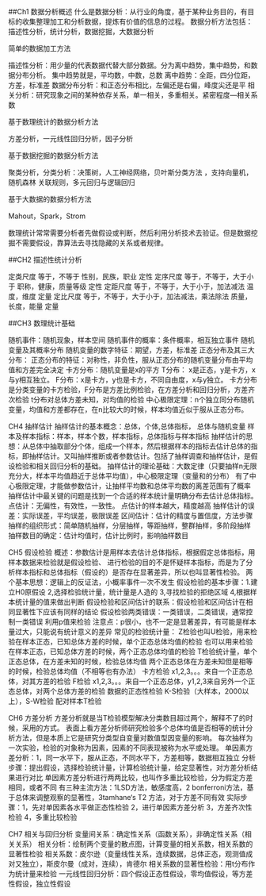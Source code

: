 ##Ch1 数据分析概述
什么是数据分析：从行业的角度，基于某种业务目的，有目标的收集整理加工和分析数据，提炼有价值的信息的过程。
数据分析方法包括：描述性分析，统计分析，数据挖掘，大数据分析

简单的数据加工方法

描述性分析：用少量的代表数据代替大部分数据。分为离中趋势，集中趋势，和数据分布分析。
集中趋势就是，平均数，中数，总数
离中趋势：全距，四分位距，方差，标准差
数据分布分析：和正态分布相比，左偏还是右偏，峰度尖还是平
相关分析：研究现象之间的某种依存关系，单一相关，多重相关。紧密程度—相关系数

基于数理统计的数据分析方法

方差分析，一元线性回归分析，因子分析

基于数据挖掘的数据分析方法

聚类分析，分类分析：决策树，人工神经网络，贝叶斯分类方法 ，支持向量机，随机森林
关联规则，多元回归与逻辑回归

基于大数据的数据分析方法

Mahout，Spark，Strom

数理统计常常需要分析者先做假设或判断，然后利用分析技术去验证。但是数据挖掘不需要假设，靠算法去寻找隐藏的关系或者规律。


##CH2 描述性统计分析


定类尺度 等于，不等于 性别，民族，职业 定性
定序尺度 等于，不等于，大于小于 职称，健康，质量等级 定性
定距尺度 等于，不等于，大于小于，加法减法 温度，维度 定量
定比尺度 等于，不等于，大于小于，加法减法，乘法除法 质量，长度，能量 定量


##CH3 数理统计基础

随机事件：随机现象，样本空间
随机事件的概率：条件概率，相互独立事件
随机变量及其概率分布
随机变量的数字特征：期望，方差，标准差
正态分布及其三大分布：
正态分布的特征：对称性，非负性，服从正态分布的随机变量分布由平均值和方差完全决定
卡方分布：随机变量是x的平方
T分布： x是正态，y是卡方，x与y相互独立。
F分布：x是卡方，y也是卡方，不同自由度，x与y独立。
卡方分布是分类变量的卡方检验，F分布是方差比例检验，在方差分析和回归分析，方差齐次检验
t分布对总体方差未知，对均值的检验
中心极限定理：n个独立同分布随机变量，均值和方差都存在，在n比较大的时候，样本均值近似于服从正态分布。



CH4 抽样估计
抽样估计的基本概念：总体，个体,总体指标， 总体与随机变量
样本及样本指标：样本，样本个数，样本指标，总体指标与样本指标
抽样估计的思想：从总体中抽取部分个体，组成一个样本，然后根据样本的指标去估计总体的指标，即抽样估计。又叫抽样推断或者参数估计。包括了抽样调查和抽样估计，是假设检验和相关回归分析的基础。
抽样估计的理论基础：大数定律（只要抽样n无限充分大，样本平均值趋近于总体平均值），中心极限定理（变量和的分布）
有了中心极限定理，才能做参数估计，让抽样平均数和总体平均数的离差范围有了概率
抽样估计中最关键的问题是找到一个合适的样本统计量明确分布去估计总体指标。
点估计：无偏性，有效性，一致性。
点估计的样本越大，精度越高
抽样估计的误差：实际误差，平均误差，极限误差
区间估计：估计的精度与置信度，方法步骤
抽样的组织形式：简单随机抽样，分层抽样，等距抽样，整群抽样，多阶段抽样
抽样数目的确定：估计均值时，估计比例时，影响抽样数目

CH5 假设检验
概述：参数估计是用样本去估计总体指标，根据假定总体指标，用样本数据来检验就是假设检验、
进行检验的目的不是怀疑样本指标，而是为了分析样本指标和总体指标（假设的）是否存在显著差异，所以也叫显著性检验。
两个基本思想：逻辑上的反证法，小概率事件一次不发生
假设检验的基本步骤：1.建立H0原假设 2,选择检验统计量，统计量是人造的 3,寻找检验的拒绝区域
4,根据样本统计量的值来做出判断
假设检验和区间估计的联系：假设检验和区间估计在相同显著性下应该有同样的结论
假设检验两类错误：一类错误，二类错误，通常控制一类错误
利用p值来检验
注意点：p很小，也不一定是显著差异，有可能是样本量过大，只能说有统计意义的差异
常见的检验统计量：
Z检验也叫U检验，用来检验在样本正态，已知总体方差的时候，单个正态总体均值的检验
                          也可以用来检验在样本正态，已知总体方差的时候，两个正态总体均值的检验
T检验统计量，单个正态总体，在方差未知的时候，检验总体均值
                      两个正态总体在方差未知但是相等的时候，检验总体均值（不相等也有办法）
卡方检验  x1,2,3。。。来自一个正态总体，对其方差的检验
F检验     x1,2,3。。。来自一个正态总体，y1,2,3来自另外一个正态总体，对两个总体方差的检验
数据的正态性检验 K-S检验（大样本，2000以上），S-W检验
配对样本T检验

CH6 方差分析
方差分析就是当T检验模型解决分类数目超过两个，解释不了的时候，采用的方式。
表面上看方差分析师研究检验多个总体均值是否相等的统计分析方法，但是本质上它是研究分类型自变量对数值型因变量的影响。
每次抽样为一次实验，检验的对象称为因素，因素的不同表现被称为水平或处理。
单因素方差分析：1，同一水平下，服从正态，不同水平下，方差相等，数据相互独立
分析步骤：提出假设，选择检验统计量，计算检验统计量，给定显著性，对方差分析结果进行对比
单因素方差分析进行两两比较，也叫作多重比较检验，分为假定方差相同，或者不同
有三种主流方法：1LSD方法，敏感度高，2 bonferroni方法，基于总体来调整观察的显著性，3tamhane‘s T2 方法，对于方差不同有效
实际步骤：1，先对单因素各水平做正态性检验
                 2，进行单因素方差分析
                 3，方差齐次性检验
                 4，多重比较检验

CH7 相关与回归分析
变量间关系：确定性关系（函数关系），非确定性关系（相关关系）
相关分析：绘制两个变量的散点图，计算变量的相关系数，相关系数的显著性检验
相关系数：皮尔逊（变量线性关系，连续数据，总体正态，观测值成对又独立），斯皮尔曼（成对，连续），肯德尔
相关系数的显著性检验：用t分布作为统计量来检验
一元线性回归分析：四个假设正态性假设，零均值假设，等方差性假设，独立性假设
